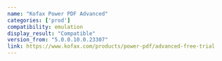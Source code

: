 ```yaml
---
name: "Kofax Power PDF Advanced"
categories: ['prod']
compatibility: emulation
display_result: "Compatible"
version_from: "5.0.0.10.0.23307"
link: https://www.kofax.com/products/power-pdf/advanced-free-trial
---
```


